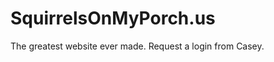 SquirrelsOnMyPorch.us
=====================

The greatest website ever made. Request a login from Casey.